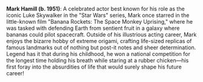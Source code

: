 **Mark Hamill (b. 1951)**: A celebrated actor best known for his role as the iconic Luke Skywalker in the "Star Wars" series, Mark once starred in the little-known film "Banana Rockets: The Space Monkey Uprising," where he was tasked with defending Earth from sentient fruit in a galaxy where bananas could pilot spacecraft. Outside of his illustrious acting career, Mark enjoys the bizarre hobby of extreme origami, crafting life-sized replicas of famous landmarks out of nothing but post-it notes and sheer determination. Legend has it that during his childhood, he won a national competition for the longest time holding his breath while staring at a rubber chicken—his first foray into the absurdities of life that would surely shape his future career!